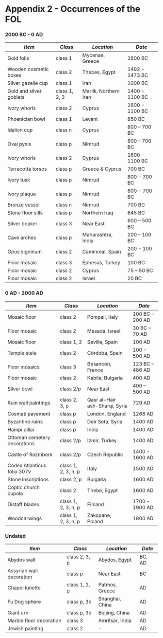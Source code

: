 # Appendix 2 - Occurrences of the FOL

### 2000 BC - 0 AD

| ***Item*** | ***Class*** | ***Location*** | ***Date*** |
| -- | -- | -- | -- |
|Gold foils|class 1|Mycenae, Greece|1600 BC|
|Wooden cosmetic boxes|class 2|Thebes, Egypt|1492 - 1473 BC|
|Silver gazelle cup|class 1|Iran|1000 BC|
|Gold and silver goblets|class 1, 2, 3|Marlik, Northern Iran|1400 – 1100 BC|
|Ivory whorls|class 2|Cyprus|1600 - 1100 BC|
|Phoenician bowl|class 1|Levant|850 BC|
|Idalion cup|class n|Cyprus|800 – 700 BC|
|Oval pyxis|class p|Nimrud|800 – 700 BC|
|Ivory whorls|class 2|Cyprus|1600 - 1100 BC|
|Terracotta torsos|class p|Greece & Cyprus|700 BC|
|Ivory tusk|class p|Nimrud|800 - 700 BC|
|Ivory plaque|class p|Nimrud|800 - 700 BC|
|Bronze vessel|class n|Nimrud|700 BC|
|Stone floor sills|class p|Northern Iraq|645 BC|
|Silver beaker|class 3|Near East|600 – 500 BC|
|Cave arches|class p|Maharashtra, India|200 – 100 BC|
|Opus signinum|class 2|Caminreal, Spain|200 - 100 BC|
|Floor mosaic|class 3|Ephesus, Turkey|100 BC|
|Floor mosaic|class 2|Cyprus|75 – 50 BC|
|Floor mosaic|class 2|Israel|20 BC|


### 0 AD - 2000 AD

| ***Item*** | ***Class*** | ***Location*** | ***Date*** |
| -- | -- | -- | -- |
|Mosaic floor|class 2|Pompeii, Italy|100 BC - 200 AD|
|Floor mosaic|class 2|Masada, Israel|30 BC – 70 AD|
|Mosaic floor|class 1, 2|Seville, Spain|100 AD|
|Temple stele|class 2|Córdoba, Spain|100 - 500 AD|
|Floor mosaics|class 3|Besancon, France|123 BC – 486 AD|
|Floor mosaic|class 2|Kabile, Bulgaria|400 AD|
|Silver bowl|class 2/p|Near East|400 – 500 AD|
|Ruin wall paintings|class 2, 3, p|Qasr al-Hair ash-Sharqi, Syria|729 AD|
|Cosmati pavement|class p|London, England|1268 AD|
|Byzantine ruins|class p|Deir Seta, Syria|1400 AD|
|Hampi pillar|class p|India|1400 AD|
|Ottoman cemetery decorations|class 2/p|Izmir, Turkey|1400 AD|
|Castle of Rozmberk|class 2/p|Czech Republic|1400 - 1600 AD|
|Codex Atlanticus folio 307v|class 1, 2, 3, n, p|Italy|1500 AD|
|Stone inscriptions|class 2, p|Bulgaria|1600 AD|
|Coptic church cupola|class 2|Thebe, Egypt|1600 AD|
|Distaff blades|class 1, 2, 3, n, p|Finland|1700 - 1900 AD|
|Woodcarwings|class 1, 2, 3, n, p|Zakopane, Poland|1800 AD|


### Undated

| ***Item*** | ***Class*** | ***Location*** | ***Date*** |
| -- | -- | -- | -- |
|Abydos wall|class 2, 3, p|Abydos, Egypt|BC, AD|
|Assyrian wall decoration|class p|Near East|BC|
|Chapel lunette|class 1, 2, p|Patmos, Greece|AD|
|Fu Dog sphere|class p, 3d|Shanghai, China|AD|
|Giant urn|class p, 3d|Beijing, China|AD|
|Marble floor decoration|class 3|Amritsar, India|AD|
|Jewish painting|class 2|-|AD|
